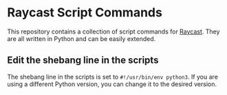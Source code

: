 # Raycast Script Commands

This repository contains a collection of script commands for [Raycast](https://raycast.com). They are all written in Python and can be easily extended.

## Edit the shebang line in the scripts

The shebang line in the scripts is set to `#!/usr/bin/env python3`. If you are using a different Python version, you can change it to the desired version.